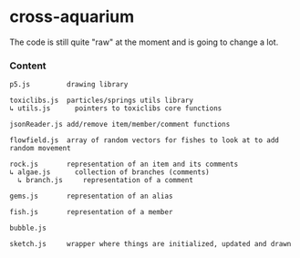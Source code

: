 # cross-aquarium

The code is still quite "raw" at the moment and is going to change a lot.

### Content
```
p5.js         drawing library

toxiclibs.js  particles/springs utils library
↳ utils.js      pointers to toxiclibs core functions
```

```
jsonReader.js add/remove item/member/comment functions

flowfield.js  array of random vectors for fishes to look at to add random movement

rock.js       representation of an item and its comments
↳ algae.js      collection of branches (comments)
  ↳ branch.js     representation of a comment
  
gems.js       representation of an alias
  
fish.js       representation of a member

bubble.js     

sketch.js     wrapper where things are initialized, updated and drawn
```
